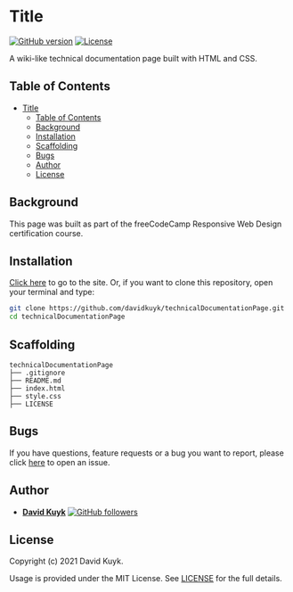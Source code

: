 # Title

[![GitHub version](https://img.shields.io/badge/version-v1.0.0-blue.svg)](https://github.com/davidkuyk/technicalDocumentationPage)
[![License](https://img.shields.io/github/license/davidkuyk/technicalDocumentationPage.svg)](https://github.com/davidkuyk/technicalDocumentationPage/blob/main/LICENSE)

A wiki-like technical documentation page built with HTML and CSS.

## Table of Contents

- [Title](#title)
  - [Table of Contents](#table-of-contents)
  - [Background](#background)
  - [Installation](#installation)
  - [Scaffolding](#scaffolding)
  - [Bugs](#bugs)
  - [Author](#author)
  - [License](#license)

## Background

This page was built as part of the freeCodeCamp Responsive Web Design certification course.

## Installation

[Click here](davidkuyk.github.io/technicaldocumentationpage/) to go to the site. Or, if you want to clone this repository, open your terminal and type:

```sh
git clone https://github.com/davidkuyk/technicalDocumentationPage.git
cd technicalDocumentationPage
```

## Scaffolding

```text
technicalDocumentationPage
├── .gitignore
├── README.md
├── index.html
├── style.css
├── LICENSE

```

## Bugs

If you have questions, feature requests or a bug you want to report, please click [here](https://github.com/davidkuyk/technicalDocumentationPage/issues) to open an issue.

## Author

- [**David Kuyk**](https://www.davidkuyk.github.io/) [![GitHub followers](https://img.shields.io/github/followers/davidkuyk.svg?style=social)](https://github.com/davidkuyk)

## License

Copyright (c) 2021 David Kuyk.

Usage is provided under the MIT License. See [LICENSE](https://github.com/davidkuyk/technicalDocumentationPage/blob/main/LICENSE) for the full details.
